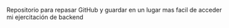 Repositorio para repasar GitHub y guardar en un lugar mas facil de acceder mi ejercitación de backend
